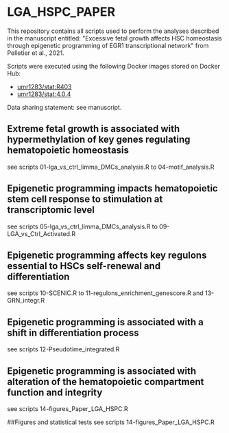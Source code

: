 # LGA_HSPC_PAPER
This repository contains all scripts used to perform the analyses described in the manuscript entitled: "Excessive fetal growth affects HSC homeostasis through epigenetic programming of EGR1 transcriptional network" from Pelletier et al., 2021.

Scripts were executed using the following Docker images stored on Docker Hub:

* [umr1283/stat:R403](https://hub.docker.com/layers/umr1283/stat/R403/images/sha256-2b0fb490ba31e186f8b8f53c8e11e79177b6b7eeb8e8267b8c90f5f4c4d6c4f1?context=repo)
* [umr1283/stat:4.0.4](https://hub.docker.com/layers/umr1283/stat/4.0.4/images/sha256-774404184836d1dafeada1b4635adb7fa20d8520d27c38751867d52c0c2c09bd?context=repo)

Data sharing statement: see manuscript.

## Extreme fetal growth is associated with hypermethylation of key genes regulating hematopoietic homeostasis 
see scripts 01-lga_vs_ctrl_limma_DMCs_analysis.R to 04-motif_analysis.R

## Epigenetic programming impacts hematopoietic stem cell response to stimulation at transcriptomic level
see scripts 05-lga_vs_ctrl_limma_DMCs_analysis.R to 09-LGA_vs_Ctrl_Activated.R

## Epigenetic programming affects key regulons essential to HSCs self-renewal and differentiation
see scripts 10-SCENIC.R to 11-regulons_enrichment_genescore.R and 13-GRN_integr.R

## Epigenetic programming is associated with a shift in differentiation process
see scripts 12-Pseudotime_integrated.R

## Epigenetic programming is associated with alteration of the hematopoietic compartment function and integrity
see scripts 14-figures_Paper_LGA_HSPC.R

##Figures and statistical tests
see scripts 14-figures_Paper_LGA_HSPC.R
